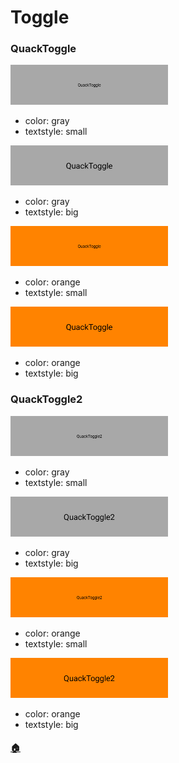 # Toggle

### QuackToggle

<a href="team.duckie.quackquack.ui_Toggle_QuackToggle[2.color,2.typography]_[color:gray]-[textstyle:small].png"><img src="team.duckie.quackquack.ui_Toggle_QuackToggle[2.color,2.typography]_[color:gray]-[textstyle:small].png" width="50%"/></a>

- color: gray
- textstyle: small

<a href="team.duckie.quackquack.ui_Toggle_QuackToggle[2.color,1.typography]_[color:gray]-[textstyle:big].png"><img src="team.duckie.quackquack.ui_Toggle_QuackToggle[2.color,1.typography]_[color:gray]-[textstyle:big].png" width="50%"/></a>

- color: gray
- textstyle: big

<a href="team.duckie.quackquack.ui_Toggle_QuackToggle[1.color,2.typography]_[color:orange]-[textstyle:small].png"><img src="team.duckie.quackquack.ui_Toggle_QuackToggle[1.color,2.typography]_[color:orange]-[textstyle:small].png" width="50%"/></a>

- color: orange
- textstyle: small

<a href="team.duckie.quackquack.ui_Toggle_QuackToggle[1.color,1.typography]_[color:orange]-[textstyle:big].png"><img src="team.duckie.quackquack.ui_Toggle_QuackToggle[1.color,1.typography]_[color:orange]-[textstyle:big].png" width="50%"/></a>

- color: orange
- textstyle: big

### QuackToggle2

<a href="team.duckie.quackquack.ui_Toggle_QuackToggle2[2.color,2.typography]_[color:gray]-[textstyle:small].png"><img src="team.duckie.quackquack.ui_Toggle_QuackToggle2[2.color,2.typography]_[color:gray]-[textstyle:small].png" width="50%"/></a>

- color: gray
- textstyle: small

<a href="team.duckie.quackquack.ui_Toggle_QuackToggle2[2.color,1.typography]_[color:gray]-[textstyle:big].png"><img src="team.duckie.quackquack.ui_Toggle_QuackToggle2[2.color,1.typography]_[color:gray]-[textstyle:big].png" width="50%"/></a>

- color: gray
- textstyle: big

<a href="team.duckie.quackquack.ui_Toggle_QuackToggle2[1.color,2.typography]_[color:orange]-[textstyle:small].png"><img src="team.duckie.quackquack.ui_Toggle_QuackToggle2[1.color,2.typography]_[color:orange]-[textstyle:small].png" width="50%"/></a>

- color: orange
- textstyle: small

<a href="team.duckie.quackquack.ui_Toggle_QuackToggle2[1.color,1.typography]_[color:orange]-[textstyle:big].png"><img src="team.duckie.quackquack.ui_Toggle_QuackToggle2[1.color,1.typography]_[color:orange]-[textstyle:big].png" width="50%"/></a>

- color: orange
- textstyle: big

#### [🏠](README.md)
